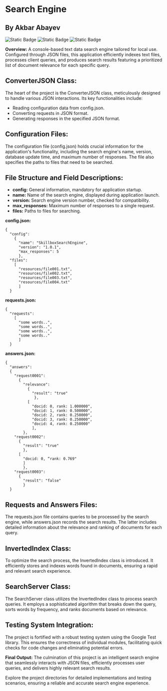 # Search Engine
## By Akbar Abayev
![Static Badge](https://img.shields.io/badge/macOS-Passing-salad) ![Static Badge](https://img.shields.io/badge/linux-Passing-salad) ![Static Badge](https://img.shields.io/badge/Open-Source-Pink)

**Overview:**
A console-based text data search engine tailored for local use. Configured through JSON files, this application efficiently indexes text files, processes client queries, and produces search results featuring a prioritized list of document relevance for each specific query.

## ConverterJSON Class:
The heart of the project is the ConverterJSON class, meticulously designed to handle various JSON interactions. Its key functionalities include:
- Reading configuration data from config.json.
- Converting requests in JSON format.
- Generating responses in the specified JSON format.

## Configuration Files:
The configuration file (config.json) holds crucial information for the application's functionality, including the search engine's name, version, database update time, and maximum number of responses. The file also specifies the paths to files that need to be searched.

## File Structure and Field Descriptions:
- **config:** General information, mandatory for application startup.
- **name:** Name of the search engine, displayed during application launch.
- **version:** Search engine version number, checked for compatibility.
- **max_responses:** Maximum number of responses to a single request.
- **files:** Paths to files for searching.

**config.json:**
```
{
  "config": 
    {
      "name": "SkillboxSearchEngine",
      "version": "1.0.1",
      "max_responses": 5
      },
  "files":
    [
      "resources/file001.txt",
      "resources/file002.txt",
      "resources/file003.txt",
      "resources/file004.txt"
      ]
  }
```
**requests.json:**
```
{
  "requests":
    [
      "some words..",
      "some words..",
      "some words..",
      "some words.."
      ]
  }
```
**answers.json:**
```
{
  "answers":
  {
    "request0001":
      {
        "relevance":
          {
            "result": "true"
             },
          [
            "docid: 0, rank: 1.000000",
            "docid: 1, rank: 0.500000",
            "docid: 2, rank: 0.250000",
            "docid: 3, rank: 0.250000",
            "docid: 4, rank: 0.250000"
            ], 
        },
    "request0002":
      {
        "result": "true"
        },
      [
        "docid: 0, “rank: 0.769"
        ]
        },
    "request0003":
      {
        "result": "false"
        }
  }
```

## Requests and Answers Files:
The requests.json file contains queries to be processed by the search engine, while answers.json records the search results. The latter includes detailed information about the relevance and ranking of documents for each query.

## InvertedIndex Class:
To optimize the search process, the InvertedIndex class is introduced. It efficiently stores and indexes words found in documents, ensuring a rapid and relevant search experience.

## SearchServer Class:
The SearchServer class utilizes the InvertedIndex class to process search queries. It employs a sophisticated algorithm that breaks down the query, sorts words by frequency, and ranks documents based on relevance.

## Testing System Integration:
The project is fortified with a robust testing system using the Google Test library. This ensures the correctness of individual modules, facilitating quick checks for code changes and eliminating potential errors.

**Final Output:**
The culmination of this project is an intelligent search engine that seamlessly interacts with JSON files, efficiently processes user queries, and delivers highly relevant search results.

Explore the project directories for detailed implementations and testing scenarios, ensuring a reliable and accurate search engine experience.
